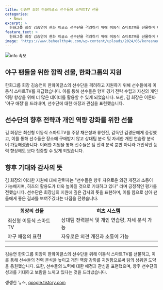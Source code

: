 ```yaml
---
title: 김승연 회장 한화이글스 선수들에 스마트TV 선물
categories:
  - News
excerpt: >
  한화그룹 회장 김승연이 한화 이글스 선수단을 격려하기 위해 이동식 스마트TV를 선물하며 애정을 드러냈다. 선수들은 이를 통해 상대팀 전력 분석과 개인 연습량, 자세 분석을 할 수 있게 되었고, 회장의 지속적인 관심과 선수단에게 큰 힘이 되고 있다. 이에 선수들은 팬들에게 가을야구를 선보이겠다는 다짐을 전했다.
feature_text: >
  한화그룹 회장 김승연이 한화 이글스 선수단을 격려하기 위해 이동식 스마트TV를 선물하며 애정을 드러냈다. 선수들은 이를 통해 상대팀 전력 분석과 개인 연습량, 자세 분석을 할 수 있게 되었고, 회장의 지속적인 관심과 선수단에게 큰 힘이 되고 있다. 이에 선수들은 팬들에게 가을야구를 선보이겠다는 다짐을 전했다.
image: 'https://www.behealthy4u.com/wp-content/uploads/2024/06/koreanews.jpg'
---
```


<p><img src="https://www.behealthy4u.com/wp-content/uploads/2024/06/koreanews.jpg" alt="info 속보" /></p>

<h2 data-ke-size="size26">야구 팬들을 위한 깜짝 선물, 한화그룹의 지원</h2>

<p data-ke-size="size16">한화그룹 회장 김승연이 한화이글스의 선수단을 격려하고 지원하기 위해 선수들에게 이동식 스마트TV를 지급했습니다. 이를 통해 선수들은 향후 경기 전략 수립과 자신의 개인 역량 향상을 위해 더 많은 데이터를 활용할 수 있게 되었습니다. 또한, 김 회장은 이른바 '야구 애정'을 드러내며, 선수단에 대한 애정과 관심을 표현했습니다.</p>

<h2 data-ke-size="size26">선수단의 향후 전략과 개인 역량 강화를 위한 선물</h2>

<p data-ke-size="size16">김 회장은 최신형 이동식 스마트TV를 주장 채은성과 류현진, 감독인 김경문에게 증정했고, 이를 통해 선수들은 장소에 구애받지 않고 상대팀 분석 및 자세한 개인 연습량 분석이 가능해졌습니다. 이러한 지원을 통해 선수들은 팀 전력 분석 뿐만 아니라 개인적인 능력 향상에도 보다 집중할 수 있게 되었습니다.</p>

<h2 data-ke-size="size26">향후 기대와 감사의 뜻</h2>

<p data-ke-size="size16">김 회장의 이러한 지원에 대해 관련자는 "선수들은 향후 자유로운 의견 개진과 소통이 가능해지며, 히츠의 활용도가 더욱 높아질 것으로 기대하고 있다" 라며 긍정적인 평가를 전했습니다. 선수단은 회장님의 지원에 깊은 감사의 뜻을 표현하며, 이를 힘으로 삼아 팬들에게 좋은 결과를 보여주겠다는 다짐을 전했습니다.</p>

<table>
    <tr>
        <td style="text-align: center; height: 17px;"><b>회장의 선물</b></td>
        <td style="text-align: center; height: 17px;"><b>히츠 시스템</b></td>
    </tr>
    <tr>
        <td>최신형 이동식 스마트TV</td>
        <td>상대팀 전력분석 및 개인 연습량, 자세 분석 가능</td>
    </tr>
    <tr>
        <td>야구 애정의 표현</td>
        <td>자유로운 의견 개진과 소통이 가능</td>
    </tr>
</table>

<hr>

<p data-ke-size="size16">김승연 한화그룹 회장이 한화이글스의 선수단을 위해 이동식 스마트TV를 선물하고, 이를 통해 선수들의 전력 분석을 높이고 개인 역량 강화를 지원함으로써 팀의 상위권 도약을 응원했습니다. 또한, 선수들의 노력에 대한 애정과 관심을 표현했으며, 향후 선수단의 성과를 기대하고 보람을 느끼고 있다는 것을 드러냈습니다.</p>
생생한 뉴스, <a href="https://qoogle.tistory.com" rel="dofollow">qoogle.tistory.com</a>


